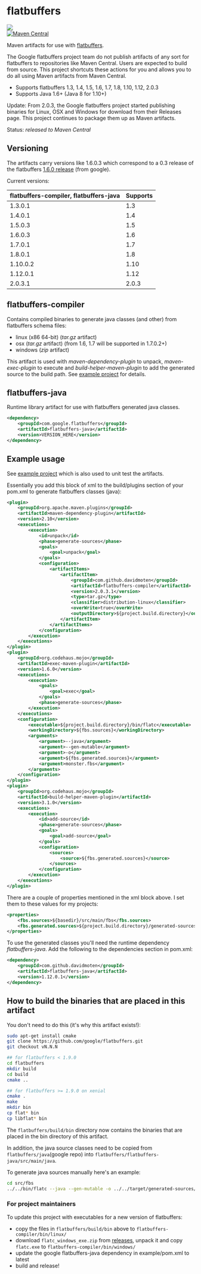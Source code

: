 # flatbuffers
<a href="https://github.com/davidmoten/flatbuffers/actions/workflows/ci.yml"><img src="https://github.com/davidmoten/flatbuffers/actions/workflows/ci.yml/badge.svg"/></a><br/>
[![Maven Central](https://maven-badges.herokuapp.com/maven-central/com.github.davidmoten/flatbuffers-parent/badge.svg?style=flat)](https://maven-badges.herokuapp.com/maven-central/com.github.davidmoten/flatbuffers-parent)<br/>

Maven artifacts for use with [flatbuffers](https://github.com/google/flatbuffers).

The Google flatbuffers project team do not publish artifacts of any sort for flatbuffers to repositories like Maven Central. Users are expected to build from source. This project shortcuts these actions for you and allows you to do all using Maven artifacts from Maven Central.

* Supports flatbuffers 1.3, 1.4, 1.5, 1.6, 1.7, 1.8, 1.10, 1.12, 2.0.3
* Supports Java 1.6+ (Java 8 for 1.10+)

Update: From 2.0.3, the Google flatbuffers project started publishing binaries for Linux, OSX and Windows for download from their Releases page. This project continues to package them up as Maven artifacts. 

Status: *released to Maven Central*

## Versioning
The artifacts carry versions like 1.6.0.3 which correspond to a 0.3 release of the flatbuffers [1.6.0 release](https://github.com/google/flatbuffers/releases/tag/v1.6.0) (from google).

Current versions:

| flatbuffers-compiler, flatbuffers-java | Supports |
| ----------------------------------------- | -------- |
| 1.3.0.1                                   | 1.3      |
| 1.4.0.1                                   | 1.4      |
| 1.5.0.3                                   | 1.5      |
| 1.6.0.3                                   | 1.6      |
| 1.7.0.1                                   | 1.7      |
| 1.8.0.1                                   | 1.8      | 
| 1.10.0.2                                  | 1.10     |
| 1.12.0.1                                  | 1.12     |
| 2.0.3.1                                   | 2.0.3    |


## flatbuffers-compiler
Contains compiled binaries to generate java classes (and other) from flatbuffers schema files: 

* linux (x86 64-bit)  (*tar.gz* artifact)
* osx (*tar.gz* artifact) (from 1.6, 1.7 will be supported in 1.7.0.2+)
* windows (*zip* artifact)

This artifact is used with *maven-dependency-plugin* to unpack, *maven-exec-plugin* to execute and *build-helper-maven-plugin* to add the generated source to the build path. See [example project](example) for details.

## flatbuffers-java
Runtime library artifact for use with flatbuffers generated java classes.

```xml
<dependency>
    <groupId>com.google.flatbuffers</groupId>
    <artifactId>flatbuffers-java</artifactId>
    <version>VERSION_HERE</version>
</dependency>
```

## Example usage
See [example project](example) which is also used to unit test the artifacts.

Essentially you add this block of xml to the build/plugins section of your pom.xml to generate flatbuffers classes (java):

```xml
<plugin>
    <groupId>org.apache.maven.plugins</groupId>
    <artifactId>maven-dependency-plugin</artifactId>
    <version>2.10</version>
    <executions>
        <execution>
            <id>unpack</id>
            <phase>generate-sources</phase>
            <goals>
                <goal>unpack</goal>
            </goals>
            <configuration>
                <artifactItems>
                    <artifactItem>
                        <groupId>com.github.davidmoten</groupId>
                        <artifactId>flatbuffers-compiler</artifactId>
                        <version>2.0.3.1</version>
                        <type>tar.gz</type>
                        <classifier>distribution-linux</classifier>
                        <overWrite>true</overWrite>
                        <outputDirectory>${project.build.directory}</outputDirectory>
                    </artifactItem>
                </artifactItems>
            </configuration>
        </execution>
    </executions>
</plugin>
<plugin>
    <groupId>org.codehaus.mojo</groupId>
    <artifactId>exec-maven-plugin</artifactId>
    <version>1.6.0</version>
    <executions>
        <execution>
            <goals>
                <goal>exec</goal>
            </goals>
            <phase>generate-sources</phase>
        </execution>
    </executions>
    <configuration>
        <executable>${project.build.directory}/bin/flatc</executable>
        <workingDirectory>${fbs.sources}</workingDirectory>
        <arguments>
            <argument>--java</argument>
            <argument>--gen-mutable</argument>
            <argument>-o</argument>
            <argument>${fbs.generated.sources}</argument>
            <argument>monster.fbs</argument>
        </arguments>
    </configuration>
</plugin>
<plugin>
    <groupId>org.codehaus.mojo</groupId>
    <artifactId>build-helper-maven-plugin</artifactId>
    <version>3.1.0</version>
    <executions>
        <execution>
            <id>add-source</id>
            <phase>generate-sources</phase>
            <goals>
                <goal>add-source</goal>
            </goals>
            <configuration>
                <sources>
                    <source>${fbs.generated.sources}</source>
                </sources>
            </configuration>
        </execution>
    </executions>
</plugin>
```

There are a couple of properties mentioned in the xml block above. I set them to these values for my projects:

```xml
<properties>
    <fbs.sources>${basedir}/src/main/fbs</fbs.sources>
    <fbs.generated.sources>${project.build.directory}/generated-sources/java</fbs.generated.sources>
</properties>
```

To use the generated classes you'll need the runtime dependency *flatbuffers-java*. Add the following to the dependencies section in pom.xml:

```xml
<dependency>
    <groupId>com.github.davidmoten</groupId>
    <artifactId>flatbuffers-java</artifactId>
    <version>1.12.0.1</version>
</dependency>
```

## How to build the binaries that are placed in this artifact
You don't need to do this (it's why this artifact exists!):

```bash
sudo apt-get install cmake
git clone https://github.com/google/flatbuffers.git
git checkout vN.N.N

## for flatbuffers < 1.9.0
cd flatbuffers
mkdir build
cd build
cmake ..

## for flatbuffers >= 1.9.0 on xenial
cmake .
make
mkdir bin
cp flat* bin
cp libflat* bin
```
The `flatbuffers/build/bin` directory now contains the binaries that are placed in the bin directory of this artifact.

In addition, the java source classes need to be copied from `flatbuffers/java`(google repo) into `flatbuffers/flatbuffers-java/src/main/java`.

To generate java sources manually here's an example:
```bash
cd src/fbs
../../bin/flatc --java --gen-mutable -o ../../target/generated-sources/java monster.fbs
```

### For project maintainers
To update this project with executables for a new version of flatbuffers: 
* copy the files in `flatbuffers/build/bin` above to `flatbuffers-compiler/bin/linux/`
* download `flatc_windows_exe.zip` from [releases](https://github.com/google/flatbuffers/releases), unpack it and copy `flatc.exe` to `flatbuffers-compiler/bin/windows/`
* update the google flatbuffers-java dependency in example/pom.xml to latest
* build and release!



